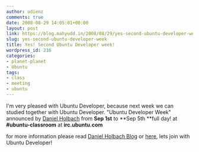 ```yaml
---
author: udienz
comments: true
date: 2008-08-29 14:05:01+00:00
layout: post
link: https://blog.mahyudd.in/2008/08/29/yes-second-ubuntu-developer-week.html
slug: yes-second-ubuntu-developer-week
title: Yes! Second Ubuntu Developer week!
wordpress_id: 216
categories:
- planet-planet
- Ubuntu
tags:
- class
- meeting
- ubuntu
---
```


I'm very pleased with Ubuntu Developer, because next week we can studied together with Ubuntu Developer. "Ubuntu Developer Week" announced by [Daniel Holbach](http://daniel.holba.ch/blog/) from **Sep 1st** to **Sep 5th **full day! at **#ubuntu-classroom** at **irc.ubuntu.com**

for more information please read [Daniel Holbach Blog](http://daniel.holba.ch/blog/?p=189) or [here](https://wiki.ubuntu.com/UbuntuDeveloperWeek), lets join with Ubuntu Developer!
